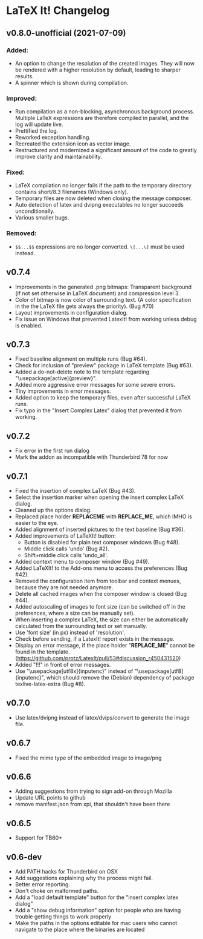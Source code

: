 # LaTeX It! Changelog

## v0.8.0-unofficial (2021-07-09)

### Added:
- An option to change the resolution of the created images. They will now
  be rendered with a higher resolution by default, leading to sharper results.
- A spinner which is shown during compilation.

### Improved:
- Run compilation as a non-blocking, asynchronous background process. Multiple
  LaTeX expressions are therefore compiled in parallel, and the log will update
  live.
- Prettified the log.
- Reworked exception handling.
- Recreated the extension icon as vector image.
- Restructured and modernized a significant amount of the code to greatly
  improve clarity and maintainability.

### Fixed:
- LaTeX compilation no longer fails if the path to the temporary directory
  contains short/8.3 filenames (Windows only).
- Temporary files are now deleted when closing the message composer.
- Auto detection of latex and dvipng executables no longer succeeds
  unconditionally.
- Various smaller bugs.

### Removed:
- `$$...$$` expressions are no longer converted. `\[...\]` must be used
  instead.


## v0.7.4

- Improvements in the generated .png bitmaps: Transparent background
  (if not set otherwise in LaTeX document) and compression level 3.
- Color of bitmap is now color of surrounding text. (A color specification
  in the the LaTeX file gets always the priority). (Bug #70)
- Layout improvements in configuration dialog.
- Fix issue on Windows that prevented LatexIt! from working unless debug is
  enabled.

## v0.7.3

- Fixed baseline alignment on multiple runs (Bug #64).
- Check for inclusion of "preview" package in LaTeX template (Bug #63).
- Added a do-not-delete note to the template regarding "\usepackage[active]{preview}".
- Added more aggressive error messages for some severe errors.
- Tiny improvements in error messages.
- Added option to keep the temporary files, even after successful LaTeX runs.
- Fix typo in the "Insert Complex Latex" dialog that prevented it from working.

## v0.7.2

- Fix error in the first run dialog
- Mark the addon as incompatible with Thunderbird 78 for now

## v0.7.1

- Fixed the insertion of complex LaTeX (Bug #43).
- Select the insertion marker when opening the insert complex LaTeX dialog.
- Cleaned up the options dialog.
- Replaced place holder __REPLACEME__ with __REPLACE_ME__, which IMHO is easier
  to the eye.
- Added alignment of inserted pictures to the text baseline (Bug #36).
- Added improvements of LaTeXIt! button:
  - Button is disabled for plain text composer windows (Bug #48).
  - Middle click calls 'undo' (Bug #2).
  - Shift+middle click calls 'undo_all'.
- Added context menu to composer window (Bug #49).
- Added LaTeXIt! to the Add-ons menu to access the preferences (Bug #42).
- Removed the configuration item from toolbar and context menues, because they
  are not needed anymore.
- Delete all cached images when the composer window is closed (Bug #44).
- Added autoscaling of images to font size (can be switched off in the
  preferences, where a size can be manually set).
- When inserting a complex LaTeX, the size can either be automatically
  calculated from the surrounding text or set manually.
- Use 'font size' (in px) instead of 'resolution'.
- Check before sending, if a LatexIt! report exists in the message.
- Display an error message, if the place holder "__REPLACE_ME__" cannot be found in the template. (https://github.com/protz/LatexIt/pull/53#discussion_r450431520)
- Added "!!!" in front of error messages.
- Use "\usepackage[utf8x]{inputenc}" instead of "\usepackage[utf8]{inputenc}",
  which should remove the (Debian) dependency of package texlive-latex-extra
  (Bug #8).

## v0.7.0

- Use latex/dvipng instead of latex/dvips/convert to generate the image file.

## v0.6.7

- Fixed the mime type of the embedded image to image/png

## v0.6.6

- Adding suggestions from trying to sign add-on through Mozilla
- Update URL points to github
- remove manifest.json from xpi, that shouldn't have been there

## v0.6.5

- Support for TB60+

## v0.6-dev

- Add PATH hacks for Thunderbird on OSX
- Add suggestions explaining why the process might fail.
- Better error reporting.
- Don't choke on malformed paths.
- Add a "load default template" button for the "insert complex latex dialog"
- Add a "show debug information" option for people who are having trouble
getting things to work properly
- Make the paths in the options editable for mac users who cannot navigate to
the place where the binaries are located
